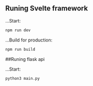 ## Runing Svelte framework

...Start:

```bash
npm run dev
```

...Build for production:

```bash
npm run build
```

##Runing flask api

...Start:

```bash
python3 main.py
```

